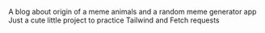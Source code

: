 A blog about origin of a meme animals and a random meme generator app
Just a cute little project to practice Tailwind and Fetch requests
